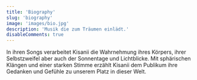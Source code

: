 ```yaml
---
title: 'Biography'
slug: 'biography'
image: 'images/bio.jpg'
description: 'Musik die zum Träumen einlädt.'
disableComments: true
---
```


In ihren Songs verarbeitet Kisanii die Wahrnehmung ihres Körpers, ihrer Selbstzweifel aber auch der Sonnentage und Lichtblicke.
Mit sphärischen Klängen und einer starken Stimme erzählt Kisanii dem Publikum ihre Gedanken und Gefühle zu unserem Platz in dieser Welt.
